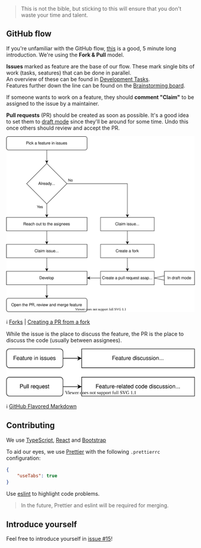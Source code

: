 > This is not the bible, but sticking to this will ensure that you don't waste your time and talent.

## GitHub flow

If you're unfamiliar with the GitHub flow, [this](https://guides.github.com/introduction/flow/) is a good, 5 minute long introduction. We're using the **Fork & Pull** model.

**Issues** marked as feature are the base of our flow. These mark single bits of work (tasks, seatures) that can be done in parallel.  
An overview of these can be found in [Development Tasks](https://github.com/wintergatan-community/virtual-mmx/projects/1).  
Features further down the line can be found on the [Brainstorming board](https://github.com/orgs/wintergatan-community/projects/1).

If someone wants to work on a feature, they should **comment "Claim"** to be assigned to the issue by a maintainer.

**Pull requests** (PR) should be created as soon as possible. It's a good idea to set them to [draft mode](https://help.github.com/en/github/collaborating-with-issues-and-pull-requests/about-pull-requests#draft-pull-requests "draft mode") since they'll be around for some time. Undo this once others should review and accept the PR.

![Flowchart](./images/flowchart.svg)

:information_source: [Forks](https://help.github.com/en/github/getting-started-with-github/fork-a-repo) | [Creating a PR from a fork](https://help.github.com/en/github/collaborating-with-issues-and-pull-requests/creating-a-pull-request-from-a-fork)

While the issue is the place to discuss the feature, the PR is the place to discuss the code (usually between assignees).

![Where to discuss](./images/where-to-discuss.svg)

:information_source: [GitHub Flavored Markdown](https://guides.github.com/pdfs/markdown-cheatsheet-online.pdf)

## Contributing

We use [TypeScript](https://www.typescriptlang.org/), [React](https://reactjs.org/) and [Bootstrap](https://getbootstrap.com/)

To aid our eyes, we use [Prettier](https://prettier.io/docs/en/editors.html) with the following `.prettierrc` configuration:

```json
{
	"useTabs": true
}
```

Use [eslint](https://eslint.org/) to highlight code problems.

> In the future, Prettier and eslint will be required for merging.

## Introduce yourself

Feel free to introduce yourself in [issue #15](https://github.com/wintergatan-community/virtual-mmx/issues/15)!
